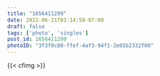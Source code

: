```yaml
---
title: "1656411299"
date: 2022-06-21T03:14:59-07:00
draft: false
tags: ['photo', 'singles']
post_id: 1656411299
photoID: "3f3f0c80-ffef-4af3-94f1-2e05b2332f00"
---
```

{{< cfimg >}}